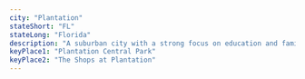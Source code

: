 ```yaml
---
city: "Plantation"
stateShort: "FL"
stateLong: "Florida"
description: "A suburban city with a strong focus on education and family."
keyPlace1: "Plantation Central Park"
keyPlace2: "The Shops at Plantation"
---
```

